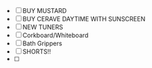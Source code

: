 - [ ] BUY MUSTARD
- [ ] BUY CERAVE DAYTIME WITH SUNSCREEN
- [ ] NEW TUNERS
- [ ] Corkboard/Whiteboard
- [ ] Bath Grippers
- [ ] SHORTS!!
- [ ] 